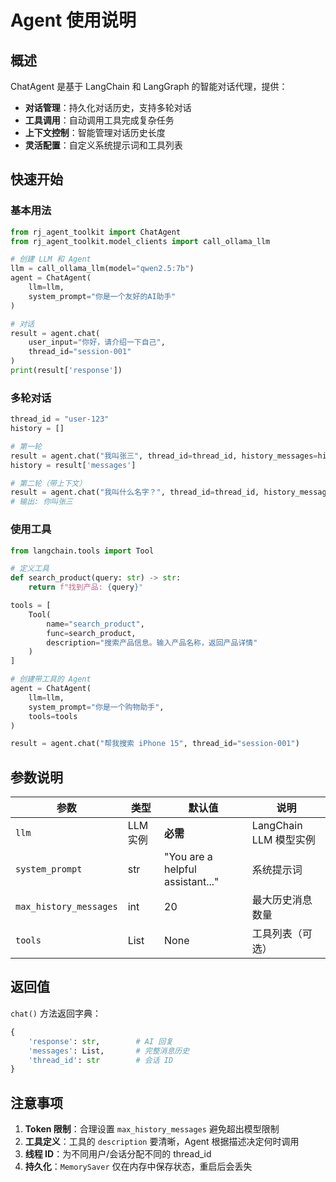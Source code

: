 # Agent 使用说明

## 概述

ChatAgent 是基于 LangChain 和 LangGraph 的智能对话代理，提供：
- **对话管理**：持久化对话历史，支持多轮对话
- **工具调用**：自动调用工具完成复杂任务
- **上下文控制**：智能管理对话历史长度
- **灵活配置**：自定义系统提示词和工具列表

## 快速开始

### 基本用法

```python
from rj_agent_toolkit import ChatAgent
from rj_agent_toolkit.model_clients import call_ollama_llm

# 创建 LLM 和 Agent
llm = call_ollama_llm(model="qwen2.5:7b")
agent = ChatAgent(
    llm=llm,
    system_prompt="你是一个友好的AI助手"
)

# 对话
result = agent.chat(
    user_input="你好，请介绍一下自己",
    thread_id="session-001"
)
print(result['response'])
```

### 多轮对话

```python
thread_id = "user-123"
history = []

# 第一轮
result = agent.chat("我叫张三", thread_id=thread_id, history_messages=history)
history = result['messages']

# 第二轮（带上下文）
result = agent.chat("我叫什么名字？", thread_id=thread_id, history_messages=history)
# 输出: 你叫张三
```

### 使用工具

```python
from langchain.tools import Tool

# 定义工具
def search_product(query: str) -> str:
    return f"找到产品: {query}"

tools = [
    Tool(
        name="search_product",
        func=search_product,
        description="搜索产品信息。输入产品名称，返回产品详情"
    )
]

# 创建带工具的 Agent
agent = ChatAgent(
    llm=llm,
    system_prompt="你是一个购物助手",
    tools=tools
)

result = agent.chat("帮我搜索 iPhone 15", thread_id="session-001")
```

## 参数说明

| 参数 | 类型 | 默认值 | 说明 |
|------|------|--------|------|
| `llm` | LLM 实例 | **必需** | LangChain LLM 模型实例 |
| `system_prompt` | str | "You are a helpful assistant..." | 系统提示词 |
| `max_history_messages` | int | 20 | 最大历史消息数量 |
| `tools` | List | None | 工具列表（可选） |

## 返回值

`chat()` 方法返回字典：

```python
{
    'response': str,        # AI 回复
    'messages': List,       # 完整消息历史
    'thread_id': str        # 会话 ID
}
```

## 注意事项

1. **Token 限制**：合理设置 `max_history_messages` 避免超出模型限制
2. **工具定义**：工具的 `description` 要清晰，Agent 根据描述决定何时调用
3. **线程 ID**：为不同用户/会话分配不同的 thread_id
4. **持久化**：`MemorySaver` 仅在内存中保存状态，重启后会丢失

